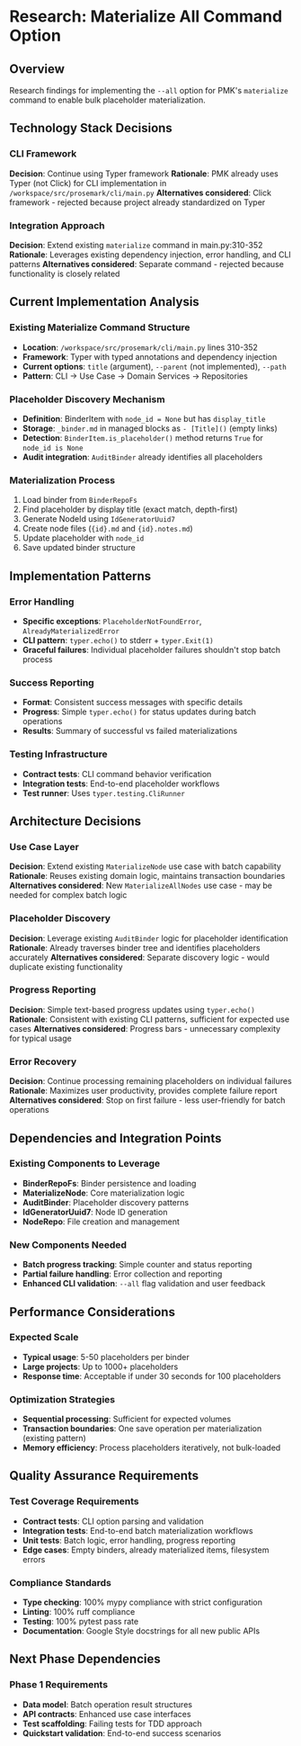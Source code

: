 # Research: Materialize All Command Option

## Overview
Research findings for implementing the `--all` option for PMK's `materialize` command to enable bulk placeholder materialization.

## Technology Stack Decisions

### CLI Framework
**Decision**: Continue using Typer framework
**Rationale**: PMK already uses Typer (not Click) for CLI implementation in `/workspace/src/prosemark/cli/main.py`
**Alternatives considered**: Click framework - rejected because project already standardized on Typer

### Integration Approach
**Decision**: Extend existing `materialize` command in main.py:310-352
**Rationale**: Leverages existing dependency injection, error handling, and CLI patterns
**Alternatives considered**: Separate command - rejected because functionality is closely related

## Current Implementation Analysis

### Existing Materialize Command Structure
- **Location**: `/workspace/src/prosemark/cli/main.py` lines 310-352
- **Framework**: Typer with typed annotations and dependency injection
- **Current options**: `title` (argument), `--parent` (not implemented), `--path`
- **Pattern**: CLI → Use Case → Domain Services → Repositories

### Placeholder Discovery Mechanism
- **Definition**: BinderItem with `node_id = None` but has `display_title`
- **Storage**: `_binder.md` in managed blocks as `- [Title]()` (empty links)
- **Detection**: `BinderItem.is_placeholder()` method returns `True` for `node_id is None`
- **Audit integration**: `AuditBinder` already identifies all placeholders

### Materialization Process
1. Load binder from `BinderRepoFs`
2. Find placeholder by display title (exact match, depth-first)
3. Generate NodeId using `IdGeneratorUuid7`
4. Create node files (`{id}.md` and `{id}.notes.md`)
5. Update placeholder with `node_id`
6. Save updated binder structure

## Implementation Patterns

### Error Handling
- **Specific exceptions**: `PlaceholderNotFoundError`, `AlreadyMaterializedError`
- **CLI pattern**: `typer.echo()` to stderr + `typer.Exit(1)`
- **Graceful failures**: Individual placeholder failures shouldn't stop batch process

### Success Reporting
- **Format**: Consistent success messages with specific details
- **Progress**: Simple `typer.echo()` for status updates during batch operations
- **Results**: Summary of successful vs failed materializations

### Testing Infrastructure
- **Contract tests**: CLI command behavior verification
- **Integration tests**: End-to-end placeholder workflows
- **Test runner**: Uses `typer.testing.CliRunner`

## Architecture Decisions

### Use Case Layer
**Decision**: Extend existing `MaterializeNode` use case with batch capability
**Rationale**: Reuses existing domain logic, maintains transaction boundaries
**Alternatives considered**: New `MaterializeAllNodes` use case - may be needed for complex batch logic

### Placeholder Discovery
**Decision**: Leverage existing `AuditBinder` logic for placeholder identification
**Rationale**: Already traverses binder tree and identifies placeholders accurately
**Alternatives considered**: Separate discovery logic - would duplicate existing functionality

### Progress Reporting
**Decision**: Simple text-based progress updates using `typer.echo()`
**Rationale**: Consistent with existing CLI patterns, sufficient for expected use cases
**Alternatives considered**: Progress bars - unnecessary complexity for typical usage

### Error Recovery
**Decision**: Continue processing remaining placeholders on individual failures
**Rationale**: Maximizes user productivity, provides complete failure report
**Alternatives considered**: Stop on first failure - less user-friendly for batch operations

## Dependencies and Integration Points

### Existing Components to Leverage
- **BinderRepoFs**: Binder persistence and loading
- **MaterializeNode**: Core materialization logic
- **AuditBinder**: Placeholder discovery patterns
- **IdGeneratorUuid7**: Node ID generation
- **NodeRepo**: File creation and management

### New Components Needed
- **Batch progress tracking**: Simple counter and status reporting
- **Partial failure handling**: Error collection and reporting
- **Enhanced CLI validation**: `--all` flag validation and user feedback

## Performance Considerations

### Expected Scale
- **Typical usage**: 5-50 placeholders per binder
- **Large projects**: Up to 1000+ placeholders
- **Response time**: Acceptable if under 30 seconds for 100 placeholders

### Optimization Strategies
- **Sequential processing**: Sufficient for expected volumes
- **Transaction boundaries**: One save operation per materialization (existing pattern)
- **Memory efficiency**: Process placeholders iteratively, not bulk-loaded

## Quality Assurance Requirements

### Test Coverage Requirements
- **Contract tests**: CLI option parsing and validation
- **Integration tests**: End-to-end batch materialization workflows
- **Unit tests**: Batch logic, error handling, progress reporting
- **Edge cases**: Empty binders, already materialized items, filesystem errors

### Compliance Standards
- **Type checking**: 100% mypy compliance with strict configuration
- **Linting**: 100% ruff compliance
- **Testing**: 100% pytest pass rate
- **Documentation**: Google Style docstrings for all new public APIs

## Next Phase Dependencies

### Phase 1 Requirements
- **Data model**: Batch operation result structures
- **API contracts**: Enhanced use case interfaces
- **Test scaffolding**: Failing tests for TDD approach
- **Quickstart validation**: End-to-end success scenarios
